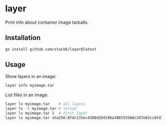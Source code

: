 # layer

Print info about container image tarballs.

## Installation

```sh
go install github.com/stackb/layer@latest
```

## Usage

Show layers in an image:

```sh
layer info myimage.tar
```

List files in an image:

```sh
layer ls myimage.tar    # all layers
layer ls -S myimage.tar # sorted
layer ls myimage.tar 1  # first layer
layer ls myimage.tar sha256:8fdc131ec4308d2b9196a38855550dc347e83cc0f47d739754ddeb6e03ac2cbe # by diff ID
```

